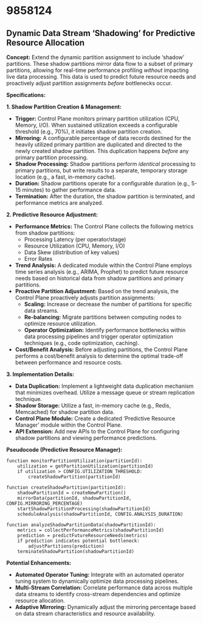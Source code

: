 # 9858124

## Dynamic Data Stream ‘Shadowing’ for Predictive Resource Allocation

**Concept:** Extend the dynamic partition assignment to include ‘shadow’ partitions. These shadow partitions mirror data flow to a subset of primary partitions, allowing for real-time performance profiling *without* impacting live data processing. This data is used to predict future resource needs and proactively adjust partition assignments *before* bottlenecks occur.

**Specifications:**

**1. Shadow Partition Creation & Management:**

*   **Trigger:** Control Plane monitors primary partition utilization (CPU, Memory, I/O). When sustained utilization exceeds a configurable threshold (e.g., 70%), it initiates shadow partition creation.
*   **Mirroring:** A configurable percentage of data records destined for the heavily utilized primary partition are duplicated and directed to the newly created shadow partition. This duplication happens *before* any primary partition processing.
*   **Shadow Processing:** Shadow partitions perform *identical* processing to primary partitions, but write results to a separate, temporary storage location (e.g., a fast, in-memory cache).
*   **Duration:** Shadow partitions operate for a configurable duration (e.g., 5-15 minutes) to gather performance data.
*   **Termination:** After the duration, the shadow partition is terminated, and performance metrics are analyzed.

**2. Predictive Resource Adjustment:**

*   **Performance Metrics:** The Control Plane collects the following metrics from shadow partitions:
    *   Processing Latency (per operator/stage)
    *   Resource Utilization (CPU, Memory, I/O)
    *   Data Skew (distribution of key values)
    *   Error Rates
*   **Trend Analysis:** A dedicated module within the Control Plane employs time series analysis (e.g., ARIMA, Prophet) to predict future resource needs based on historical data from shadow partitions and primary partitions.
*   **Proactive Partition Adjustment:** Based on the trend analysis, the Control Plane proactively adjusts partition assignments:
    *   **Scaling:** Increase or decrease the number of partitions for specific data streams.
    *   **Re-balancing:** Migrate partitions between computing nodes to optimize resource utilization.
    *   **Operator Optimization:** Identify performance bottlenecks within data processing pipelines and trigger operator optimization techniques (e.g., code optimization, caching).
*   **Cost/Benefit Analysis:** Before adjusting partitions, the Control Plane performs a cost/benefit analysis to determine the optimal trade-off between performance and resource costs.

**3. Implementation Details:**

*   **Data Duplication:** Implement a lightweight data duplication mechanism that minimizes overhead. Utilize a message queue or stream replication technique.
*   **Shadow Storage:** Utilize a fast, in-memory cache (e.g., Redis, Memcached) for shadow partition data.
*   **Control Plane Module:** Create a dedicated ‘Predictive Resource Manager’ module within the Control Plane.
*   **API Extension:** Add new APIs to the Control Plane for configuring shadow partitions and viewing performance predictions.

**Pseudocode (Predictive Resource Manager):**

```
function monitorPartitionUtilization(partitionId):
    utilization = getPartitionUtilization(partitionId)
    if utilization > CONFIG.UTILIZATION_THRESHOLD:
        createShadowPartition(partitionId)

function createShadowPartition(partitionId):
    shadowPartitionId = createNewPartition()
    mirrorData(partitionId, shadowPartitionId, CONFIG.MIRRORING_PERCENTAGE)
    startShadowPartitionProcessing(shadowPartitionId)
    scheduleAnalysis(shadowPartitionId, CONFIG.ANALYSIS_DURATION)

function analyzeShadowPartitionData(shadowPartitionId):
    metrics = collectPerformanceMetrics(shadowPartitionId)
    prediction = predictFutureResourceNeeds(metrics)
    if prediction indicates potential bottleneck:
        adjustPartitions(prediction)
    terminateShadowPartition(shadowPartitionId)
```

**Potential Enhancements:**

*   **Automated Operator Tuning:** Integrate with an automated operator tuning system to dynamically optimize data processing pipelines.
*   **Multi-Stream Correlation:** Correlate performance data across multiple data streams to identify cross-stream dependencies and optimize resource allocation.
*   **Adaptive Mirroring:** Dynamically adjust the mirroring percentage based on data stream characteristics and resource availability.